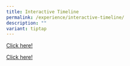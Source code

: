 ```yaml
---
title: Interactive Timeline
permalink: /experience/interactive-timeline/
description: ""
variant: tiptap
---
```

<p><a href="https://www.tiki-toki.com/timeline/entry/1843790/Edgefield-Secondary-Timeline-2011-Present/#vars!date=2010-08-23_15:20:38!" rel="noopener noreferrer nofollow" target="_blank">Click here!</a>
</p>
<p></p>
<p><a href="https://www.tiki-toki.com/timeline/entry/2061224/Edgefield Secondary Timeline: from 2024-present" rel="noopener noreferrer nofollow" target="_blank">Click here!</a>
</p>